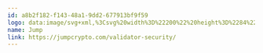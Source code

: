 ```yaml
---
id: a8b2f182-f143-48a1-9dd2-677913bf9f59
logo: data:image/svg+xml,%3Csvg%20width%3D%22200%22%20height%3D%2284%22%20viewBox%3D%220%200%20200%2084%22%20fill%3D%22none%22%20xmlns%3D%22http%3A%2F%2Fwww.w3.org%2F2000%2Fsvg%22%3E%0A%3Cg%20clip-path%3D%22url(%23clip0_13611_3297)%22%3E%0A%3Cpath%20d%3D%22M69.6151%2034.4787H70.6067V49.4486C70.6067%2052.7632%2068.0052%2055%2063%2055V51.8518C65.1491%2051.8518%2066.2233%2050.9681%2066.2233%2049.1723V34.4787H69.6151ZM66.704%2032.0478C66.4761%2031.8303%2066.2947%2031.5707%2066.1708%2031.2834C66.047%2030.9962%2065.9833%2030.6879%2065.9833%2030.3763C65.9833%2030.0646%2066.047%2029.7564%2066.1708%2029.4691C66.2947%2029.1818%2066.4761%2028.9223%2066.704%2028.7047C66.9268%2028.4821%2067.1925%2028.3049%2067.4866%2028.184C67.7799%2028.0622%2068.0955%2028%2068.4146%2028C68.7336%2028%2069.0492%2028.0622%2069.3434%2028.1831C69.6375%2028.3041%2069.9032%2028.4813%2070.126%2028.7039C70.3539%2028.9214%2070.5353%2029.181%2070.6592%2029.4683C70.783%2029.7555%2070.8466%2030.0638%2070.8466%2030.3754C70.8466%2030.6871%2070.783%2030.9953%2070.6592%2031.2826C70.5353%2031.5699%2070.3539%2031.8294%2070.126%2032.047C69.9032%2032.2696%2069.6375%2032.4468%2069.3434%2032.5678C69.0492%2032.6887%2068.7336%2032.7509%2068.4146%2032.7509C68.0955%2032.7509%2067.7799%2032.6887%2067.4858%2032.5678C67.1916%2032.4468%2066.9259%2032.2696%2066.7032%2032.047L66.704%2032.0478Z%22%20fill%3D%22%237A8AA0%22%2F%3E%0A%3Cpath%20d%3D%22M83.2977%2034.4786H87.6811V48.6472H83.2977V46.5759C82.6338%2047.3293%2081.8082%2047.9299%2080.8803%2048.3364C79.9515%2048.743%2078.9427%2048.9446%2077.9262%2048.9269C74.6444%2048.9269%2072.4669%2046.9387%2072.4669%2043.2101V34.4811H76.852V41.5806C76.852%2044.035%2077.8419%2045.2815%2079.8508%2045.2815C81.8598%2045.2815%2083.2994%2043.8174%2083.2994%2040.9162L83.2977%2034.4778V34.4786Z%22%20fill%3D%22%237A8AA0%22%2F%3E%0A%3Cpath%20d%3D%22M115.034%2039.9283V48.6556H110.652V41.4193C110.652%2039.0438%20109.719%2037.8561%20107.851%2037.8578C106.041%2037.8578%20104.486%2039.3479%20104.486%2042.2214V48.6565H100.102V41.4201C100.102%2039.0447%2099.169%2037.857%2097.3028%2037.8586C95.4934%2037.8586%2093.9376%2039.3488%2093.9376%2042.2223V48.6573H89.5534V34.4862H93.9376V36.5298C95.3799%2034.9834%2097.0766%2034.2098%2099.0856%2034.2098C101.63%2034.2098%20103.274%2035.1766%20104.034%2037.1102C105.591%2035.1707%20107.458%2034.2014%20109.634%2034.2014C113%2034.2014%20115.035%2035.9687%20115.035%2039.9275L115.034%2039.9283Z%22%20fill%3D%22%237A8AA0%22%2F%3E%0A%3Cpath%20d%3D%22M131.331%2036.1359C132.745%2037.4613%20133.452%2039.2555%20133.452%2041.5495C133.452%2043.8434%20132.745%2045.6401%20131.331%2046.9354C129.917%2048.2608%20128.136%2048.9236%20125.957%2048.9236C124.034%2048.9236%20122.478%2048.3163%20121.29%2047.1008V54.7253H116.907V34.4786H121.29V36.0015C122.478%2034.7877%20124.034%2034.1796%20125.957%2034.1787C128.135%2034.1737%20129.917%2034.8364%20131.331%2036.1359ZM128.871%2041.5495C128.871%2039.0086%20127.259%2037.3236%20125.082%2037.3236C122.904%2037.3236%20121.291%2038.9254%20121.291%2041.5495C121.291%2044.1735%20122.933%2045.7754%20125.082%2045.7754C127.231%2045.7754%20128.871%2044.0904%20128.871%2041.5495Z%22%20fill%3D%22%237A8AA0%22%2F%3E%0A%3Cpath%20d%3D%22M149%2044.7314V48.077H135.297V44.7314H149Z%22%20fill%3D%22%237A8AA0%22%2F%3E%0A%3C%2Fg%3E%0A%3Cdefs%3E%0A%3CclipPath%20id%3D%22clip0_13611_3297%22%3E%0A%3Crect%20width%3D%2286%22%20height%3D%2227%22%20fill%3D%22white%22%20transform%3D%22translate(63%2028)%22%2F%3E%0A%3C%2FclipPath%3E%0A%3C%2Fdefs%3E%0A%3C%2Fsvg%3E%0A
name: Jump
link: https://jumpcrypto.com/validator-security/
---
```

